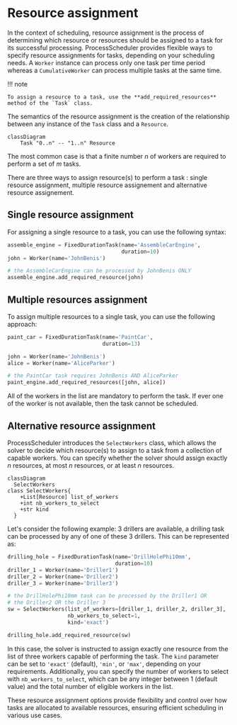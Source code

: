 # Resource assignment

In the context of scheduling, resource assignment is the process of determining which resource or resources should be assigned to a task for its successful processing. ProcessScheduler provides flexible ways to specify resource assignments for tasks, depending on your scheduling needs. A `Worker` instance can process only one task per time period whereas a `CumulativeWorker` can process multiple tasks at the same time.

!!! note

    To assign a resource to a task, use the **add_required_resources** method of the `Task` class.

The semantics of the resource assignment is the creation of the relationship between any instance of the `Task` class and a `Resource`.

``` mermaid
classDiagram
    Task "0..n" -- "1..n" Resource
```

The most common case is that a finite number $n$ of workers are required to perform a set of $m$ tasks.

There are three ways to assign resource(s) to perform a task : single resource assignment, multiple resource assignement and alternative resource assignement.


## Single resource assignment

For assigning a single resource to a task, you can use the following syntax:

``` py
assemble_engine = FixedDurationTask(name='AssembleCarEngine',
                                    duration=10)
john = Worker(name='JohnBenis')

# the AssembleCarEngine can be processed by JohnBenis ONLY
assemble_engine.add_required_resource(john)
```

## Multiple resources assignment

To assign multiple resources to a single task, you can use the following approach:

``` py
paint_car = FixedDurationTask(name='PaintCar',
                              duration=13)

john = Worker(name='JohnBenis')
alice = Worker(name='AliceParker')

# the PaintCar task requires JohnBenis AND AliceParker
paint_engine.add_required_resources([john, alice])
```

All of the workers in the list are mandatory to perform the task. If ever one of the worker is not available, then the task cannot be scheduled.

## Alternative resource assignment

ProcessScheduler introduces the `SelectWorkers` class, which allows the solver to decide which resource(s) to assign to a task from a collection of capable workers. You can specify whether the solver should assign exactly $n$ resources, at most $n$ resources, or at least $n$ resources.

``` mermaid
classDiagram
  SelectWorkers
class SelectWorkers{
    +List[Resource] list_of_workers
    +int nb_workers_to_select
    +str kind
  }
```
Let's consider the following example: 3 drillers are available, a drilling task can be processed by any of one of these 3 drillers. This can be represented as:

``` py
drilling_hole = FixedDurationTask(name='DrillHolePhi10mm',
                                  duration=10)
driller_1 = Worker(name='Driller1')
driller_2 = Worker(name='Driller2')
driller_3 = Worker(name='Driller3')

# the DrillHolePhi10mm task can be processed by the Driller1 OR
# the Driller2 OR the Driller 3
sw = SelectWorkers(list_of_workers=[driller_1, driller_2, driller_3],
                   nb_workers_to_select=1,
                   kind='exact')

drilling_hole.add_required_resource(sw)
```

In this case, the solver is instructed to assign exactly one resource from the list of three workers capable of performing the task. The `kind` parameter can be set to `'exact'` (default), `'min'`, or `'max'`, depending on your requirements. Additionally, you can specify the number of workers to select with `nb_workers_to_select`, which can be any integer between 1 (default value) and the total number of eligible workers in the list.

These resource assignment options provide flexibility and control over how tasks are allocated to available resources, ensuring efficient scheduling in various use cases.
